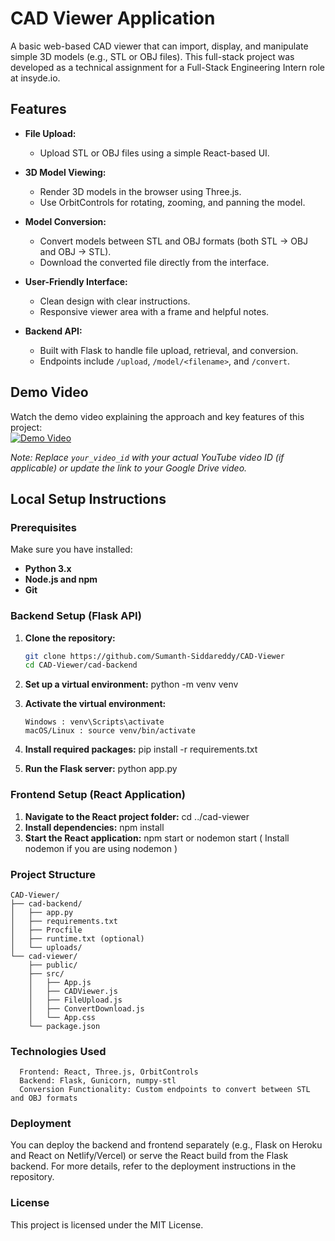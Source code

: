 # CAD Viewer Application

A basic web-based CAD viewer that can import, display, and manipulate simple 3D models (e.g., STL or OBJ files). This full-stack project was developed as a technical assignment for a Full-Stack Engineering Intern role at insyde.io.

## Features

- **File Upload:**  
  - Upload STL or OBJ files using a simple React-based UI.
  
- **3D Model Viewing:**  
  - Render 3D models in the browser using Three.js.
  - Use OrbitControls for rotating, zooming, and panning the model.
  
- **Model Conversion:**  
  - Convert models between STL and OBJ formats (both STL → OBJ and OBJ → STL).
  - Download the converted file directly from the interface.
  
- **User-Friendly Interface:**  
  - Clean design with clear instructions.
  - Responsive viewer area with a frame and helpful notes.

- **Backend API:**  
  - Built with Flask to handle file upload, retrieval, and conversion.
  - Endpoints include `/upload`, `/model/<filename>`, and `/convert`.

## Demo Video

Watch the demo video explaining the approach and key features of this project:  
[![Demo Video](https://img.youtube.com/vi/your_video_id/0.jpg)](https://drive.google.com/file/d/your_google_drive_video_link/view)

*Note: Replace `your_video_id` with your actual YouTube video ID (if applicable) or update the link to your Google Drive video.*

## Local Setup Instructions

### Prerequisites

Make sure you have installed:
- **Python 3.x**
- **Node.js and npm**
- **Git**

### Backend Setup (Flask API)

1. **Clone the repository:**

   ```bash
   git clone https://github.com/Sumanth-Siddareddy/CAD-Viewer
   cd CAD-Viewer/cad-backend
   ```

2. **Set up a virtual environment:** python -m venv venv
3. **Activate the virtual environment:** 
      ```
      Windows : venv\Scripts\activate
      macOS/Linux : source venv/bin/activate
      ```
5. **Install required packages:** pip install -r requirements.txt
6. **Run the Flask server:** python app.py
   
### Frontend Setup (React Application)
1. **Navigate to the React project folder:** cd ../cad-viewer
2. **Install dependencies:** npm install
3. **Start the React application:** npm start or nodemon start ( Install nodemon if you are using nodemon )

### Project Structure
    CAD-Viewer/
    ├── cad-backend/
    │   ├── app.py
    │   ├── requirements.txt
    │   ├── Procfile
    │   ├── runtime.txt (optional)
    │   └── uploads/
    └── cad-viewer/
        ├── public/
        ├── src/
        │   ├── App.js
        │   ├── CADViewer.js
        │   ├── FileUpload.js
        │   ├── ConvertDownload.js
        │   └── App.css
        └── package.json

### Technologies Used
      Frontend: React, Three.js, OrbitControls
      Backend: Flask, Gunicorn, numpy-stl
      Conversion Functionality: Custom endpoints to convert between STL and OBJ formats

### Deployment
You can deploy the backend and frontend separately (e.g., Flask on Heroku and React on Netlify/Vercel) or serve the React build from the Flask backend. For more details, refer to the deployment instructions in the repository.

### License
This project is licensed under the MIT License.
